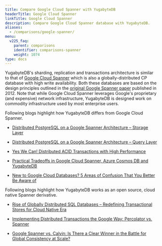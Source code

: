 ```yaml
---
title: Compare Google Cloud Spanner with YugabyteDB
headerTitle: Google Cloud Spanner
linkTitle: Google Cloud Spanner
description: Compare Google Cloud Spanner database with YugabyteDB.
aliases:
  - /comparisons/google-spanner/
menu:
  v225_faq:
    parent: comparisons
    identifier: comparisons-spanner
    weight: 1074
type: docs
---
```


YugabyteDB's sharding, replication and transactions architecture is similar to that of [Google Cloud Spanner](https://cloud.google.com/spanner/) which is also a globally-distributed CP database with high write availability. Both these databases are based on the design principles outlined in the [original Google Spanner paper](https://research.google.com/archive/spanner-osdi2012.pdf) published in 2012. Note that while Google Cloud Spanner leverages Google's proprietary (and expensive) network infrastructure, YugabyteDB is designed work on commodity infrastructure used by most enterprise users.

Following blogs highlight how YugabyteDB differs from Google Cloud Spanner.

- [Distributed PostgreSQL on a Google Spanner Architecture – Storage Layer](https://www.yugabyte.com/blog/distributed-postgresql-on-a-google-spanner-architecture-storage-layer/)

- [Distributed PostgreSQL on a Google Spanner Architecture – Query Layer](https://www.yugabyte.com/blog/distributed-postgresql-on-a-google-spanner-architecture-query-layer/)

- [Yes We Can! Distributed ACID Transactions with High Performance](https://www.yugabyte.com/blog/yes-we-can-distributed-acid-transactions-with-high-performance/)

- [Practical Tradeoffs in Google Cloud Spanner, Azure Cosmos DB and YugabyteDB](https://www.yugabyte.com/blog/practical-tradeoffs-in-google-cloud-spanner-azure-cosmos-db-and-yugabyte-db)

- [New to Google Cloud Databases? 5 Areas of Confusion That You Better Be Aware of](https://www.yugabyte.com/blog/new-to-google-cloud-databases-5-areas-of-confusion-that-you-better-be-aware-of/)

Following blogs highlight how YugabyteDB works as an open source, cloud native Spanner derivative.

- [Rise of Globally Distributed SQL Databases – Redefining Transactional Stores for Cloud Native Era](https://www.yugabyte.com/blog/rise-of-globally-distributed-sql-databases-redefining-transactional-stores-for-cloud-native-era/)

- [Implementing Distributed Transactions the Google Way: Percolator vs. Spanner](https://www.yugabyte.com/blog/implementing-distributed-transactions-the-google-way-percolator-vs-spanner/)

- [Google Spanner vs. Calvin: Is There a Clear Winner in the Battle for Global Consistency at Scale?](https://www.yugabyte.com/blog/google-spanner-vs-calvin-global-consistency-at-scale/)
